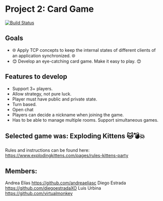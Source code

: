 # Project 2: Card Game 
[![Build Status](https://img.shields.io/badge/Python-FFD43B?style=for-the-badge&logo=python&logoColor=darkgreen)](https://www.python.org/)

## Goals
- 🌐 Apply TCP concepts to keep the internal states of different clients of an application synchronized. 🌐
- 😊 Develop an eye-catching card game. Make it easy to play. 😊

## Features to develop

- Support 3+ players.
- Allow strategy, not pure luck.
- Player must have public and private state.
- Turn based.
- Open chat
- Players can decide a nickname when joining the game.
- Has to be able to manage multiple rooms. Support simultaneous games.

## Selected game was: Exploding Kittens 🐱💣💥
Rules and instructions can be found here: https://www.explodingkittens.com/pages/rules-kittens-party

## Members:
Andrea Elías https://github.com/andreaeliasc
Diego Estrada https://github.com/diegoestradaXO
Luis Urbina https://github.com/virtualmonkey
